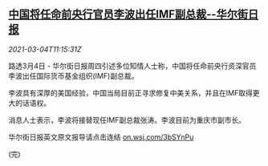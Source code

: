 <!--1614856994000-->
[中国将任命前央行官员李波出任IMF副总裁--华尔街日报](https://cn.reuters.com/article/china-imf-libo-wsj-0304-idCNKCS2AW19S)
------

<div><i>2021-03-04T11:15:31Z</i></div><p>路透3月4日 - 华尔街日报周四引述多位知情人士称，中国将任命前央行资深官员李波出任国际货币基金组织(IMF)副总裁。</p><p>李波具有深厚的美国经验，中国当局目前正寻求修复中美关系，并且在IMF取得更大的话语权。</p><p>消息人士表示，李波将接替现任IMF副总裁张涛。李波目前为重庆市副市长。</p><p>华尔街日报英文原文报导请点击连结 <a href="https://on.wsj.com/3bSYnPu">on.wsj.com/3bSYnPu</a></p><p>(完)</p>
